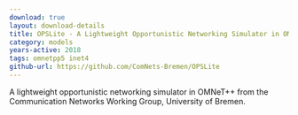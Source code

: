 ```yaml
---
download: true
layout: download-details
title: OPSLite - A Lightweight Opportunistic Networking Simulator in OMNeT++
category: models
years-active: 2018
tags: omnetpp5 inet4
github-url: https://github.com/ComNets-Bremen/OPSLite
---
```


A lightweight opportunistic networking simulator in OMNeT++
from the Communication Networks Working Group, University of Bremen.
